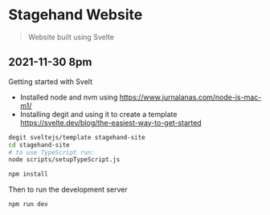 # Stagehand Website

> Website built using Svelte

## 2021-11-30 8pm

Getting started with Svelt
- Installed node and nvm using https://www.jurnalanas.com/node-js-mac-m1/ 
- Installing degit and using it to create a template https://svelte.dev/blog/the-easiest-way-to-get-started

```zsh
degit sveltejs/template stagehand-site
cd stagehand-site
# to use TypeScript run:
node scripts/setupTypeScript.js

npm install
````

Then to run the development server
```zsh
npm run dev
```